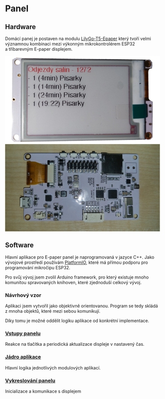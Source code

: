 # Panel

## Hardware

Domácí panej je postaven na modulu [LilyGo-T5-Epaper](https://github.com/Xinyuan-LilyGO/LilyGo-T5-Epaper-Series) který tvoří velmi významnou kombinaci mezi výkonným mikrokontrolérem ESP32 a&nbsp;tříbarevným E-paper displejem.

![mhd](../media/panel/ttgo-front.png)
![](../media/panel/ttgo-back.jpg)
## Software

Hlavní aplikace pro E-paper panel je naprogramovaná v&nbsp;jazyce C++. Jako vývojové prostředí používám [PlatformIO](https://platformio.org/platformio-ide), které má přímou podporu pro programování mikročipu ESP32.

Pro svůj vývoj jsem zvolil Arduino framework, pro který existuje mnoho komunitou spravovaných knihoven, které zjednoduší celkový vývoj.


### Návrhový vzor

Aplikaci jsem vytvořil jako objektivně orientovanou. Program se tedy skládá z&nbsp;mnoha objektů, které mezi sebou komunikují.

Díky tomu je možné oddělit logiku aplikace od konkrétní implementace.

### [Vstupy panelu](vstup.md)

Reakce na tlačítka a&nbsp;periodická aktualizace displeje v&nbsp;nastavený čas.

### [Jádro aplikace](jadro.md)

Hlavní logika jednotlivých modulových aplikací.

### [Vykreslování panelu](vykreslovani.md)

Inicializace a&nbsp;komunikace s&nbsp;displejem